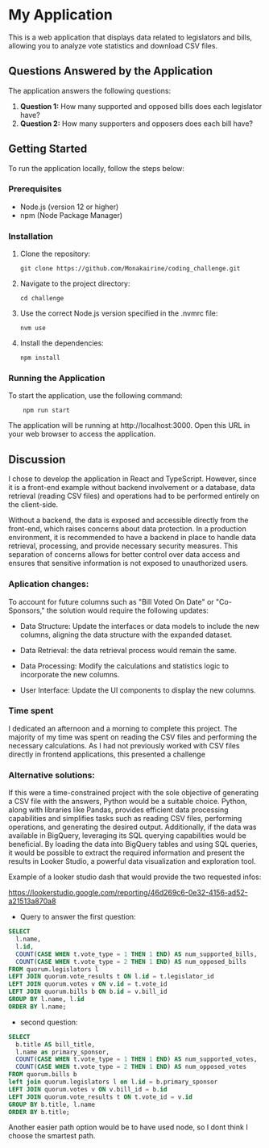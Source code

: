 # My Application

This is a web application that displays data related to legislators and bills, allowing you to analyze vote statistics and download CSV files.

## Questions Answered by the Application

The application answers the following questions:

1. **Question 1:** How many supported and opposed bills does each legislator have?
2. **Question 2:** How many supporters and opposers does each bill have?

## Getting Started

To run the application locally, follow the steps below:

### Prerequisites

- Node.js (version 12 or higher)
- npm (Node Package Manager)

### Installation

1. Clone the repository:

   ```shell
   git clone https://github.com/Monakairine/coding_challenge.git
   ```
2. Navigate to the project directory:
   ```shell
   cd challenge
   ```
3. Use the correct Node.js version specified in the .nvmrc file:
    ```shell
    nvm use
    ```
4. Install the dependencies:
     ```shell
    npm install
    ```

### Running the Application

To start the application, use the following command:

```shell
    npm run start
```

The application will be running at http://localhost:3000. Open this URL in your web browser to access the application.


## Discussion

I chose to develop the application in React and TypeScript. However, since it is a front-end example without backend involvement or a database, data retrieval (reading CSV files) and operations had to be performed entirely on the client-side. 

Without a backend, the data is exposed and accessible directly from the front-end, which raises concerns about data protection. In a production environment, it is recommended to have a backend in place to handle data retrieval, processing, and provide necessary security measures. This separation of concerns allows for better control over data access and ensures that sensitive information is not exposed to unauthorized users.

### Aplication changes:

To account for future columns such as "Bill Voted On Date" or "Co-Sponsors," the solution would require the following updates:

- Data Structure: Update the interfaces or data models to include the new columns, aligning the data structure with the expanded dataset.

- Data Retrieval: the data retrieval process would remain the same.

- Data Processing: Modify the calculations and statistics logic to incorporate the new columns. 

- User Interface: Update the UI components to display the new columns.


### Time spent

I dedicated an afternoon and a morning to complete this project. The majority of my time was spent on reading the CSV files and performing the necessary calculations. As I had not previously worked with CSV files directly in frontend applications, this presented a challenge 
### Alternative solutions:

If this were a time-constrained project with the sole objective of generating a CSV file with the answers, Python would be a suitable choice. Python, along with libraries like Pandas, provides efficient data processing capabilities and simplifies tasks such as reading CSV files, performing operations, and generating the desired output. 
Additionally, if the data was available in BigQuery, leveraging its SQL querying capabilities would be beneficial. By loading the data into BigQuery tables and using SQL queries, it would be possible to extract the required information and present the results in Looker Studio, a powerful data visualization and exploration tool.

Example of a looker studio dash that would provide the two requested infos:

https://lookerstudio.google.com/reporting/46d269c6-0e32-4156-ad52-a21513a870a8

- Query to answer the first question:
```SQL
SELECT
  l.name,
  l.id,
  COUNT(CASE WHEN t.vote_type = 1 THEN 1 END) AS num_supported_bills,
  COUNT(CASE WHEN t.vote_type = 2 THEN 1 END) AS num_opposed_bills
FROM quorum.legislators l
LEFT JOIN quorum.vote_results t ON l.id = t.legislator_id
LEFT JOIN quorum.votes v ON v.id = t.vote_id
LEFT JOIN quorum.bills b ON b.id = v.bill_id
GROUP BY l.name, l.id
ORDER BY l.name;
```

- second question:
```SQL
SELECT
  b.title AS bill_title,
  l.name as primary_sponsor,
  COUNT(CASE WHEN t.vote_type = 1 THEN 1 END) AS num_supported_votes,
  COUNT(CASE WHEN t.vote_type = 2 THEN 1 END) AS num_opposed_votes
FROM quorum.bills b
left join quorum.legislators l on l.id = b.primary_sponsor
LEFT JOIN quorum.votes v ON v.bill_id = b.id
LEFT JOIN quorum.vote_results t ON t.vote_id = v.id
GROUP BY b.title, l.name
ORDER BY b.title;

```
Another easier path option would be to have used node, so I dont think I choose the smartest path.

